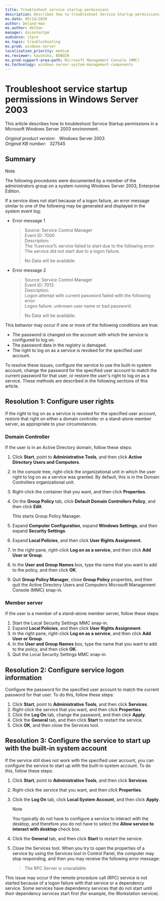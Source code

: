 ```yaml
---
title: Troubleshoot service startup permissions
description: Describes how to troubleshoot Service Startup permissions in a Windows Server 2003 environment.
ms.date: 09/24/2020
author: Deland-Han
ms.author: delhan
manager: dscontentpm
audience: itpro
ms.topic: troubleshooting
ms.prod: windows-server
localization_priority: medium
ms.reviewer: kaushika, BOBQIN
ms.prod-support-area-path: Microsoft Management Console (MMC)
ms.technology: windows-server-system-management-components
---
```

# Troubleshoot service startup permissions in Windows Server 2003  

This article describes how to troubleshoot Service Startup permissions in a Microsoft Windows Server 2003 environment.

_Original product version:_ &nbsp; Windows Server 2003  
_Original KB number:_ &nbsp; 327545

## Summary

> [!NOTE]
> The following procedures were documented by a member of the administrators group on a system running Windows Server 2003, Enterprise Edition.

If a service does not start because of a logon failure, an error message similar to one of the following may be generated and displayed in the system event log:

- Error message 1

    > Source: Service Control Manager  
    Event ID: 7000  
    Description:  
    The %service% service failed to start due to the following error:  
    The service did not start due to a logon failure.  
    >
    > No Data will be available.

- Error message 2

    > Source: Service Control Manager  
    Event ID: 7013  
    Description:  
    Logon attempt with current password failed with the following error:  
    Logon failure: unknown user name or bad password.  
    >
    > No Data will be available.

This behavior may occur if one or more of the following conditions are true:

- The password is changed on the account with which the service is configured to log on.
- The password data in the registry is damaged.
- The right to log on as a service is revoked for the specified user account.

To resolve these issues, configure the service to use the built-in system account, change the password for the specified user account to match the current password for that user, or restore the user's right to log on as a service. These methods are described in the following sections of this article.

## Resolution 1: Configure user rights

If the right to log on as a service is revoked for the specified user account, restore that right on either a domain controller or a stand-alone member server, as appropriate to your circumstances.

### Domain Controller

If the user is in an Active Directory domain, follow these steps:

1. Click **Start**, point to **Administrative Tools**, and then click **Active Directory Users and Computers**.
2. In the console tree, right-click the organizational unit in which the user right to log on as a service was granted. By default, this is in the Domain Controllers organizational unit.
3. Right-click the container that you want, and then click **Properties**.
4. On the **Group Policy** tab, click **Default Domain Controllers Policy**, and then click **Edit**.

    This starts Group Policy Manager.
5. Expand **Computer Configuration**, expand **Windows Settings**, and then expand **Security Settings**.
6. Expand **Local Policies**, and then click **User Rights Assignment**.
7. In the right pane, right-click **Log on as a service**, and then click **Add User or Group**.
8. In the **User and Group Names** box, type the name that you want to add to the policy, and then click **OK**.
9. Quit **Group Policy Manager**, close **Group Policy** properties, and then quit the Active Directory Users and Computers Microsoft Management Console (MMC) snap-in.

### Member server

If the user is a member of a stand-alone member server, follow these steps:

1. Start the Local Security Settings MMC snap-in.
2. Expand **Local Policies**, and then click **User Rights Assignment**.
3. In the right pane, right-click **Log on as a service**, and then click **Add User or Group**.
4. In the **User and Group Names** box, type the name that you want to add to the policy, and then click **OK**.
5. Quit the Local Security Settings MMC snap-in.

## Resolution 2: Configure service logon information

Configure the password for the specified user account to match the current password for that user. To do this, follow these steps:

1. Click **Start**, point to **Administrative Tools**, and then click **Services**.
2. Right-click the service that you want, and then click **Properties**.
3. Click the **Log On** tab, change the password, and then click **Apply**.
4. Click the **General** tab, and then click **Start** to restart the service.
5. Click **OK**, and then close the Services tool.

## Resolution 3: Configure the service to start up with the built-in system account

If the service still does not work with the specified user account, you can configure the service to start up with the built-in system account. To do this, follow these steps:

1. Click **Start**, point to **Administrative Tools**, and then click **Services**.
2. Right-click the service that you want, and then click **Properties**.
3. Click the **Log On** tab, click **Local System Account**, and then click **Apply**.

    > [!NOTE]
    > You typically do not have to configure a service to interact with the desktop, and therefore you do not have to select the **Allow service to interact with desktop** check box.

4. Click the **General** tab, and then click **Start** to restart the service.
5. Close the Services tool. When you try to open the properties of a service by using the Services tool in Control Panel, the computer may stop responding, and then you may receive the following error message:

    > The RPC Server is unavailable.

This issue may occur if the remote procedure call (RPC) service is not started because of a logon failure with that service or a dependency service. Some services have dependency services that do not start until *their* dependency services start first (for example, the Workstation service).
